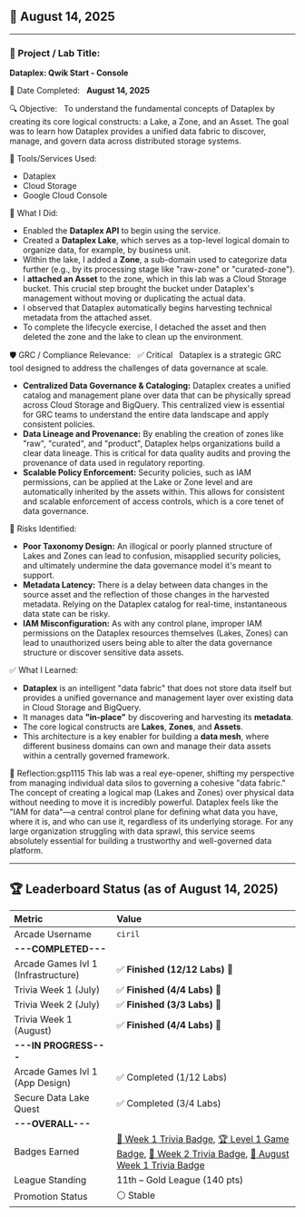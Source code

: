 ## 📅 August 14, 2025

---

### 🧩 Project / Lab Title:
**Dataplex: Qwik Start - Console**

📆 Date Completed:  
**August 14, 2025**

🔍 Objective:  
To understand the fundamental concepts of Dataplex by creating its core logical constructs: a Lake, a Zone, and an Asset. The goal was to learn how Dataplex provides a unified data fabric to discover, manage, and govern data across distributed storage systems.

🔧 Tools/Services Used:
- Dataplex
- Cloud Storage
- Google Cloud Console

🧠 What I Did:
- Enabled the **Dataplex API** to begin using the service.
- Created a **Dataplex Lake**, which serves as a top-level logical domain to organize data, for example, by business unit.
- Within the lake, I added a **Zone**, a sub-domain used to categorize data further (e.g., by its processing stage like "raw-zone" or "curated-zone").
- I **attached an Asset** to the zone, which in this lab was a Cloud Storage bucket. This crucial step brought the bucket under Dataplex's management without moving or duplicating the actual data.
- I observed that Dataplex automatically begins harvesting technical metadata from the attached asset.
- To complete the lifecycle exercise, I detached the asset and then deleted the zone and the lake to clean up the environment.

🛡️ GRC / Compliance Relevance:  
✅ Critical  
Dataplex is a strategic GRC tool designed to address the challenges of data governance at scale.
- **Centralized Data Governance & Cataloging:** Dataplex creates a unified catalog and management plane over data that can be physically spread across Cloud Storage and BigQuery. This centralized view is essential for GRC teams to understand the entire data landscape and apply consistent policies.
- **Data Lineage and Provenance:** By enabling the creation of zones like "raw", "curated", and "product", Dataplex helps organizations build a clear data lineage. This is critical for data quality audits and proving the provenance of data used in regulatory reporting.
- **Scalable Policy Enforcement:** Security policies, such as IAM permissions, can be applied at the Lake or Zone level and are automatically inherited by the assets within. This allows for consistent and scalable enforcement of access controls, which is a core tenet of data governance.

🚩 Risks Identified:  
- **Poor Taxonomy Design:** An illogical or poorly planned structure of Lakes and Zones can lead to confusion, misapplied security policies, and ultimately undermine the data governance model it's meant to support.
- **Metadata Latency:** There is a delay between data changes in the source asset and the reflection of those changes in the harvested metadata. Relying on the Dataplex catalog for real-time, instantaneous data state can be risky.
- **IAM Misconfiguration:** As with any control plane, improper IAM permissions on the Dataplex resources themselves (Lakes, Zones) can lead to unauthorized users being able to alter the data governance structure or discover sensitive data assets.

✅ What I Learned:
- **Dataplex** is an intelligent "data fabric" that does not store data itself but provides a unified governance and management layer over existing data in Cloud Storage and BigQuery.
- It manages data **"in-place"** by discovering and harvesting its **metadata**.
- The core logical constructs are **Lakes**, **Zones**, and **Assets**.
- This architecture is a key enabler for building a **data mesh**, where different business domains can own and manage their data assets within a centrally governed framework.

💭 Reflection:gsp1115
This lab was a real eye-opener, shifting my perspective from managing individual data silos to governing a cohesive "data fabric." The concept of creating a logical map (Lakes and Zones) over physical data without needing to move it is incredibly powerful. Dataplex feels like the "IAM for data"—a central control plane for defining what data you have, where it is, and who can use it, regardless of its underlying storage. For any large organization struggling with data sprawl, this service seems absolutely essential for building a trustworthy and well-governed data platform.

---

## 🏆 Leaderboard Status (as of August 14, 2025)

| Metric                              | Value                                                                                                                                                                                                                                                                                                                                                                                                                                                                                                                                                                           |
| :---------------------------------- | :---------------------------------------------------------------------------------------------------------------------------------------------------------------------------------------------------------------------------------------------------------------------------------------------------------------------------------------------------------------------------------------------------------------------------------------------------------------------------------------------------------------------------------------------------------------------------- |
| Arcade Username                     | `ciril`                                                                                                                                                                                                                                                                                                                                                                                                                                                                                                                                                                       |
| **---COMPLETED---** |                                                                                                                                                                                                                                                                                                                                                                                                                                                                                                                                                                                               |
| Arcade Games lvl 1 (Infrastructure) | ✅ **Finished (12/12 Labs)** 🎉                                                                                                                                                                                                                                                                                                                                                                                                                                                                                                                                               |
| Trivia Week 1 (July)                | ✅ **Finished (4/4 Labs)** 🎉                                                                                                                                                                                                                                                                                                                                                                                                                                                                                                                                                 |
| Trivia Week 2 (July)                | ✅ **Finished (3/3 Labs)** 🎉                                                                                                                                                                                                                                                                                                                                                                                                                                                                                                                                                 |
| Trivia Week 1 (August)              | ✅ **Finished (4/4 Labs)** 🎉                                                                                                                                                                                                                                                                                                                                                                                                                                                                                                                                                 |
| **---IN PROGRESS---** |                                                                                                                                                                                                                                                                                                                                                                                                                                                                                                                                                                                               |
| Arcade Games lvl 1 (App Design)     | ✅ Completed (1/12 Labs)                                                                                                                                                                                                                                                                                                                                                                                                                                                                                                                                                     |
| Secure Data Lake Quest              | ✅ Completed (3/4 Labs)                                                                                                                                                                                                                                                                                                                                                                                                                                                                                                                                                       |
| **---OVERALL---** |                                                                                                                                                                                                                                                                                                                                                                                                                                                                                                                                                                                               |
| Badges Earned                       | [🏅 Week 1 Trivia Badge](https://www.cloudskillsboost.google/public_profiles/c8fd48a4-987d-4216-9635-d49fa00793da/badges/17140064), [🏆 Level 1 Game Badge](https://www.cloudskillsboost.google/public_profiles/c8fd48a4-987d-4216-9635-d49fa00793da/badges/17245038), [🏅 Week 2 Trivia Badge](https://www.cloudskillsboost.google/public_profiles/c8fd48a4-987d-4216-9635-d49fa00793da/badges/17274275), [🏅 August Week 1 Trivia Badge](https://www.cloudskillsboost.google/public_profiles/c8fd48a4-987d-4216-9635-d49fa00793da/badges/17423679) |
| League Standing                     | 11th – Gold League (140 pts)                                                                                                                                                                                                                                                                                                                                                                                                                                                                                                                                                  |
| Promotion Status                    | ⚪️ Stable                                                                                                                                                                                                                                                                                                                                                                                                                                                                                                                                                                   |
